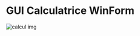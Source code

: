 # GUI Calculatrice WinForm
![calcul img](https://user-images.githubusercontent.com/127036331/230445356-225c25e7-6aad-4541-ad03-0f0cb74a48f0.png)
